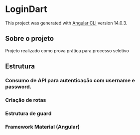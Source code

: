 # LoginDart

This project was generated with [Angular CLI](https://github.com/angular/angular-cli) version 14.0.3.

## Sobre o projeto

Projeto realizado como prova prática para processo seletivo

## Estrutura

### Consumo de API para autenticação com username e password.
### Criação de rotas
### Estrutura de guard
### Framework Material (Angular)